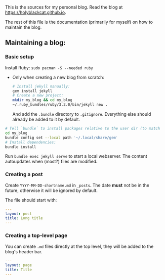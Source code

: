 This is the sources for my personal blog. Read the blog at https://holyblackcat.github.io.

The rest of this file is the documentation (primarily for myself) on how to maintain the blog.

## Maintaining a blog:

### Basic setup

Install Ruby: `sudo pacman -S --needed ruby`

* Only when creating a new blog from scratch:

  ```sh
  # Install jekyll manually:
  gem install jekyll
  # Create a new project:
  mkdir my_blog && cd my_blog
  ~/.ruby_bundles/ruby/3.2.0/bin/jekyll new .
  ```

  And add the `.bundle` directory to `.gitignore`. Everything else should already be added to it by default.

```sh
# Tell `bundle` to install packages relative to the user dir (to match where `gem` installs them).
cd my_blog
bundle config set --local path '~/.local/share/gem'
# Install dependencies:
bundle install
```

Run `bundle exec jekyll serve` to start a local webserver. The content autoupdates when (most?) files are modified.

### Creating a post

Create `YYYY-MM-DD-shortname.md` in `_posts`. The date **must** not be in the future, otherwise it will be ignored by default.

The file should start with:
```yaml
---
layout: post
title: Long title
---
```
### Creating a top-level page
You can create `.md` files directly at the top level, they will be added to the blog's header bar.

```yaml
---
layout: page
title: Title
---
```
